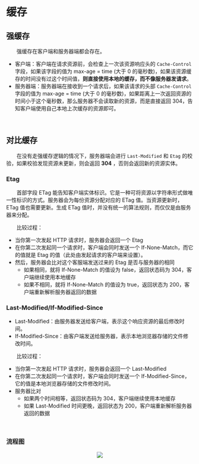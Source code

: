 # 缓存

## 强缓存
　　强缓存在客户端和服务器端都会存在。
* 客户端：客户端在请求资源前，会检查上一次该资源响应头的 `Cache-Control` 字段，如果该字段的值为 max-age = time (大于 0 的毫秒数)，如果该资源缓存的时间没有过这个时间值，**则直接使用本地的缓存，而不像服务器发请求**。
* 服务器端：服务器端在接收到一个请求后，如果该请求的头部 `Cache-Control` 字段的值为 max-age = time (大于 0 的毫秒数)，如果距离上一次返回资源的时间小于这个毫秒数，那么服务器不会读取新的资源，而是直接返回 304，告知客户端使用自己本地上次缓存的资源即可。


<br>

## 对比缓存
　　在没有走强缓存逻辑的情况下，服务器端会进行 `Last-Modified` 和 `Etag` 的校验，如果校验发现资源未更新，则会返回 **304** ，否则会返回新的资源实体。

### Etag
　　首部字段 ETag 能告知客户端实体标识。它是一种可将资源以字符串形式做唯一性标识的方式。服务器会为每份资源分配对应的 ETag 值。当资源更新时，ETag 值也需要更新。生成 ETag 值时，并没有统一的算法规则，而仅仅是由服务器来分配。

　　比较过程：
  * 当你第一次发起 HTTP 请求时，服务器会返回一个 Etag
  * 在你第二次发起同一个请求时，客户端会同时发送一个 If-None-Match，而它的值就是 Etag 的值（此处由发起请求的客户端来设置）。
  * 然后，服务器会比对这个客服端发送过来的 Etag 是否与服务器的相同
    * 如果相同，就将 If-None-Match 的值设为 false，返回状态码为 304，客户端继续使用本地缓存
    * 如果不相同，就将 If-None-Match 的值设为 true，返回状态为 200，客户端重新解析服务器返回的数据

### Last-Modified/If-Modified-Since
* Last-Modified：由服务器发送给客户端，表示这个响应资源的最后修改时间。 
* If-Modified-Since：由客户端发送给服务器，表示本地浏览器存储的文件修改时间。

　　比较过程：  
* 当你第一次发起 HTTP 请求时，服务器会返回一个 Last-Modified
* 在你第二次发起同一个请求时，客户端会同时发送一个 If-Modified-Since，它的值是本地浏览器存储的文件修改时间。
* 服务器比对
  * 如果两个时间相等，返回状态码为 304，客户端继续使用本地缓存
  * 如果 Last-Modified 时间更晚，返回状态为 200，客户端重新解析服务器返回的数据

<br>

### 流程图
<div align="center">
  <img src="https://github.com/TanYJie/Technology-Stack-Interview-Experience/blob/master/服务端与网络/image/HTTP缓存.png"/>
</div>
